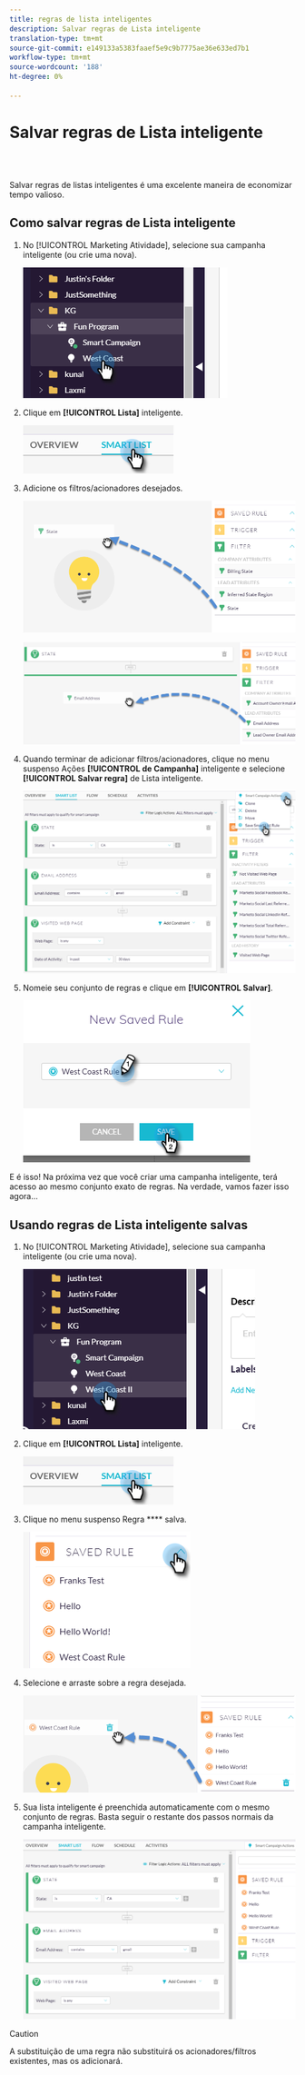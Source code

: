 ```yaml
---
title: regras de lista inteligentes
description: Salvar regras de Lista inteligente
translation-type: tm+mt
source-git-commit: e149133a5383faaef5e9c9b7775ae36e633ed7b1
workflow-type: tm+mt
source-wordcount: '188'
ht-degree: 0%

---
```



# Salvar regras de Lista inteligente

<br> 

Salvar regras de listas inteligentes é uma excelente maneira de economizar tempo valioso.

## Como salvar regras de Lista inteligente

1. No [!UICONTROL Marketing Atividade], selecione sua campanha inteligente (ou crie uma nova).

   ![Imagem Um](/help/sky/assets/smart-lists-and-static-lists/save-smart-list-rules/save-smart-list-rules-1.png)

1. Clique em **[!UICONTROL Lista]** inteligente.

   ![Imagem dois](/help/sky/assets/smart-lists-and-static-lists/save-smart-list-rules/save-smart-list-rules-2.png)

1. Adicione os filtros/acionadores desejados.

   ![Imagem Três](/help/sky/assets/smart-lists-and-static-lists/save-smart-list-rules/save-smart-list-rules-3.png)

   ![Imagem quatro](/help/sky/assets/smart-lists-and-static-lists/save-smart-list-rules/save-smart-list-rules-4.png)

1. Quando terminar de adicionar filtros/acionadores, clique no menu suspenso Ações **[!UICONTROL de Campanha]** inteligente e selecione **[!UICONTROL Salvar regra]** de Lista inteligente.

   ![Imagem cinco](/help/sky/assets/smart-lists-and-static-lists/save-smart-list-rules/save-smart-list-rules-5.png)

1. Nomeie seu conjunto de regras e clique em **[!UICONTROL Salvar]**.

   ![Imagem seis](/help/sky/assets/smart-lists-and-static-lists/save-smart-list-rules/save-smart-list-rules-6.png)

E é isso! Na próxima vez que você criar uma campanha inteligente, terá acesso ao mesmo conjunto exato de regras. Na verdade, vamos fazer isso agora...

## Usando regras de Lista inteligente salvas

1. No [!UICONTROL Marketing Atividade], selecione sua campanha inteligente (ou crie uma nova).

   ![Imagem sete](/help/sky/assets/smart-lists-and-static-lists/save-smart-list-rules/save-smart-list-rules-7.png)

1. Clique em **[!UICONTROL Lista]** inteligente.

   ![Imagem Oito](/help/sky/assets/smart-lists-and-static-lists/save-smart-list-rules/save-smart-list-rules-8.png)

1. Clique no menu suspenso Regra **** salva.

   ![Imagem Nove](/help/sky/assets/smart-lists-and-static-lists/save-smart-list-rules/save-smart-list-rules-9.png)

1. Selecione e arraste sobre a regra desejada.

   ![Imagem Dez](/help/sky/assets/smart-lists-and-static-lists/save-smart-list-rules/save-smart-list-rules-10.png)

1. Sua lista inteligente é preenchida automaticamente com o mesmo conjunto de regras. Basta seguir o restante dos passos normais da campanha inteligente.

   ![Imagem Onze](/help/sky/assets/smart-lists-and-static-lists/save-smart-list-rules/save-smart-list-rules-11.png)

>[!CAUTION]
>
>A substituição de uma regra não substituirá os acionadores/filtros existentes, mas os adicionará.
